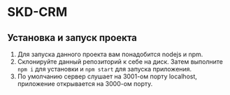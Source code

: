 # SKD-CRM

## Установка и запуск проекта
1. Для запуска данного проекта вам понадобится nodejs и npm.  
2. Склонируйте данный репозиторий к себе на диск. Затем выполните `npm i` для установки и `npm start` для запуска приложения.  
3. По умолчанию сервер слушает на 3001-ом порту localhost, приложение открывается на 3000-ом порту.  
